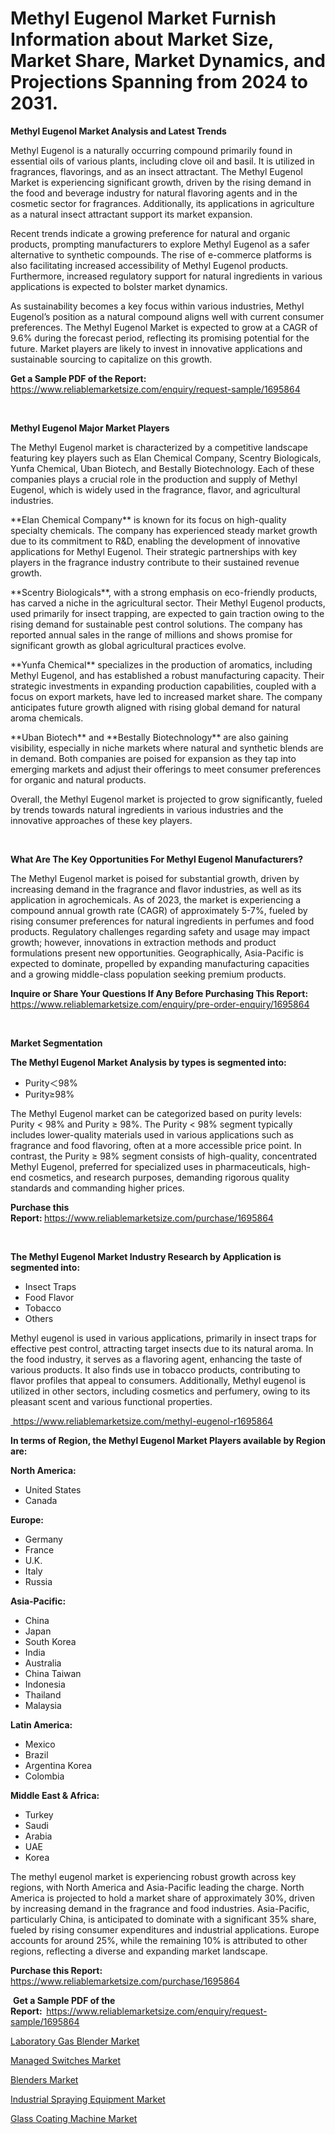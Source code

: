 <p><h1>Methyl Eugenol Market Furnish Information about Market Size, Market Share, Market Dynamics, and Projections Spanning from 2024 to 2031.</h1></p><p><strong>Methyl Eugenol Market Analysis and Latest Trends</strong></p>
<p><p>Methyl Eugenol is a naturally occurring compound primarily found in essential oils of various plants, including clove oil and basil. It is utilized in fragrances, flavorings, and as an insect attractant. The Methyl Eugenol Market is experiencing significant growth, driven by the rising demand in the food and beverage industry for natural flavoring agents and in the cosmetic sector for fragrances. Additionally, its applications in agriculture as a natural insect attractant support its market expansion.</p><p>Recent trends indicate a growing preference for natural and organic products, prompting manufacturers to explore Methyl Eugenol as a safer alternative to synthetic compounds. The rise of e-commerce platforms is also facilitating increased accessibility of Methyl Eugenol products. Furthermore, increased regulatory support for natural ingredients in various applications is expected to bolster market dynamics.</p><p>As sustainability becomes a key focus within various industries, Methyl Eugenol’s position as a natural compound aligns well with current consumer preferences. The Methyl Eugenol Market is expected to grow at a CAGR of 9.6% during the forecast period, reflecting its promising potential for the future. Market players are likely to invest in innovative applications and sustainable sourcing to capitalize on this growth.</p></p>
<p><strong>Get a Sample PDF of the Report:&nbsp;</strong> <a href="https://www.reliablemarketsize.com/enquiry/request-sample/1695864?utm_campaign=1261&utm_medium=2&utm_source=Github&utm_content=ia&utm_term=19102024&utm_id=methyl-eugenol">https://www.reliablemarketsize.com/enquiry/request-sample/1695864</a></p>
<p>&nbsp;</p>
<p><strong>Methyl Eugenol Major Market Players</strong></p>
<p><p>The Methyl Eugenol market is characterized by a competitive landscape featuring key players such as Elan Chemical Company, Scentry Biologicals, Yunfa Chemical, Uban Biotech, and Bestally Biotechnology. Each of these companies plays a crucial role in the production and supply of Methyl Eugenol, which is widely used in the fragrance, flavor, and agricultural industries.</p><p>**Elan Chemical Company** is known for its focus on high-quality specialty chemicals. The company has experienced steady market growth due to its commitment to R&D, enabling the development of innovative applications for Methyl Eugenol. Their strategic partnerships with key players in the fragrance industry contribute to their sustained revenue growth.</p><p>**Scentry Biologicals**, with a strong emphasis on eco-friendly products, has carved a niche in the agricultural sector. Their Methyl Eugenol products, used primarily for insect trapping, are expected to gain traction owing to the rising demand for sustainable pest control solutions. The company has reported annual sales in the range of millions and shows promise for significant growth as global agricultural practices evolve.</p><p>**Yunfa Chemical** specializes in the production of aromatics, including Methyl Eugenol, and has established a robust manufacturing capacity. Their strategic investments in expanding production capabilities, coupled with a focus on export markets, have led to increased market share. The company anticipates future growth aligned with rising global demand for natural aroma chemicals.</p><p>**Uban Biotech** and **Bestally Biotechnology** are also gaining visibility, especially in niche markets where natural and synthetic blends are in demand. Both companies are poised for expansion as they tap into emerging markets and adjust their offerings to meet consumer preferences for organic and natural products.</p><p>Overall, the Methyl Eugenol market is projected to grow significantly, fueled by trends towards natural ingredients in various industries and the innovative approaches of these key players.</p></p>
<p>&nbsp;</p>
<p><strong>What Are The Key Opportunities For Methyl Eugenol Manufacturers?</strong></p>
<p><p>The Methyl Eugenol market is poised for substantial growth, driven by increasing demand in the fragrance and flavor industries, as well as its application in agrochemicals. As of 2023, the market is experiencing a compound annual growth rate (CAGR) of approximately 5-7%, fueled by rising consumer preferences for natural ingredients in perfumes and food products. Regulatory challenges regarding safety and usage may impact growth; however, innovations in extraction methods and product formulations present new opportunities. Geographically, Asia-Pacific is expected to dominate, propelled by expanding manufacturing capacities and a growing middle-class population seeking premium products.</p></p>
<p><strong>Inquire or Share Your Questions If Any Before Purchasing This Report:</strong> <a href="https://www.reliablemarketsize.com/enquiry/pre-order-enquiry/1695864?utm_campaign=1261&utm_medium=2&utm_source=Github&utm_content=ia&utm_term=19102024&utm_id=methyl-eugenol">https://www.reliablemarketsize.com/enquiry/pre-order-enquiry/1695864</a></p>
<p>&nbsp;</p>
<p><strong>Market Segmentation</strong></p>
<p><strong>The Methyl Eugenol Market Analysis by types is segmented into:</strong></p>
<p><ul><li>Purity＜98%</li><li>Purity≥98%</li></ul></p>
<p><p>The Methyl Eugenol market can be categorized based on purity levels: Purity < 98% and Purity ≥ 98%. The Purity < 98% segment typically includes lower-quality materials used in various applications such as fragrance and food flavoring, often at a more accessible price point. In contrast, the Purity ≥ 98% segment consists of high-quality, concentrated Methyl Eugenol, preferred for specialized uses in pharmaceuticals, high-end cosmetics, and research purposes, demanding rigorous quality standards and commanding higher prices.</p></p>
<p><strong>Purchase this Report:&nbsp;</strong><a href="https://www.reliablemarketsize.com/purchase/1695864?utm_campaign=1261&utm_medium=2&utm_source=Github&utm_content=ia&utm_term=19102024&utm_id=methyl-eugenol">https://www.reliablemarketsize.com/purchase/1695864</a></p>
<p>&nbsp;</p>
<p><strong>The Methyl Eugenol Market Industry Research by Application is segmented into:</strong></p>
<p><ul><li>Insect Traps</li><li>Food Flavor</li><li>Tobacco</li><li>Others</li></ul></p>
<p><p>Methyl eugenol is used in various applications, primarily in insect traps for effective pest control, attracting target insects due to its natural aroma. In the food industry, it serves as a flavoring agent, enhancing the taste of various products. It also finds use in tobacco products, contributing to flavor profiles that appeal to consumers. Additionally, Methyl eugenol is utilized in other sectors, including cosmetics and perfumery, owing to its pleasant scent and various functional properties.</p></p>
<p><a href="https://www.reliablemarketsize.com/methyl-eugenol-r1695864?utm_campaign=1261&utm_medium=2&utm_source=Github&utm_content=ia&utm_term=19102024&utm_id=methyl-eugenol">&nbsp;https://www.reliablemarketsize.com/methyl-eugenol-r1695864</a></p>
<p><strong>In terms of Region, the Methyl Eugenol Market Players available by Region are:</strong></p>
<p>
    <p> <strong> North America: </strong>
        <ul>
            <li>United States</li>
            <li>Canada</li>
        </ul>
        </p> 
    <p> <strong> Europe: </strong>
        <ul>
            <li>Germany</li>
            <li>France</li>
            <li>U.K.</li>
            <li>Italy</li>
            <li>Russia</li>
        </ul>
        </p> 
    <p> <strong> Asia-Pacific: </strong>
        <ul>
            <li>China</li>
            <li>Japan</li>
            <li>South Korea</li>
            <li>India</li>
            <li>Australia</li>
            <li>China Taiwan</li>
            <li>Indonesia</li>
            <li>Thailand</li>
            <li>Malaysia</li>
        </ul>
        </p> 
    <p> <strong> Latin America: </strong>
        <ul>
            <li>Mexico</li>
            <li>Brazil</li>
            <li>Argentina Korea</li>
            <li>Colombia</li>
        </ul>
        </p> 
    <p> <strong> Middle East & Africa: </strong>
        <ul>
            <li>Turkey</li>
            <li>Saudi</li>
            <li>Arabia</li>
            <li>UAE</li>
            <li>Korea</li>
        </ul>
    </p>
    </p>
<p><p>The methyl eugenol market is experiencing robust growth across key regions, with North America and Asia-Pacific leading the charge. North America is projected to hold a market share of approximately 30%, driven by increasing demand in the fragrance and food industries. Asia-Pacific, particularly China, is anticipated to dominate with a significant 35% share, fueled by rising consumer expenditures and industrial applications. Europe accounts for around 25%, while the remaining 10% is attributed to other regions, reflecting a diverse and expanding market landscape.</p></p>
<p><strong>Purchase this Report: </strong><a href="https://www.reliablemarketsize.com/purchase/1695864?utm_campaign=1261&utm_medium=2&utm_source=Github&utm_content=ia&utm_term=19102024&utm_id=methyl-eugenol">https://www.reliablemarketsize.com/purchase/1695864</a></p>
<p>&nbsp;<strong>Get a Sample PDF of the Report:&nbsp;&nbsp;</strong><a href="https://www.reliablemarketsize.com/enquiry/request-sample/1695864?utm_campaign=1261&utm_medium=2&utm_source=Github&utm_content=ia&utm_term=19102024&utm_id=methyl-eugenol">https://www.reliablemarketsize.com/enquiry/request-sample/1695864</a></p>
<p><strong></strong></p>
<p><p><a href="https://github.com/pizolina/Market-Research-Report-List-6/blob/main/laboratory-gas-blender-market.md?utm_campaign=1261&utm_medium=2&utm_source=Github&utm_content=ia&utm_term=19102024&utm_id=methyl-eugenol">Laboratory Gas Blender Market</a></p><p><a href="https://issuu.com/reportprime-2/docs/managed-switches-market-size-2030.p_f0c86ac22f7d43?utm_campaign=1261&utm_medium=2&utm_source=Github&utm_content=ia&utm_term=19102024&utm_id=methyl-eugenol">Managed Switches Market</a></p><p><a href="https://issuu.com/reportprime-2/docs/blenders-market-size-2030.pptx_2e6167b0aa1cb3?utm_campaign=1261&utm_medium=2&utm_source=Github&utm_content=ia&utm_term=19102024&utm_id=methyl-eugenol">Blenders Market</a></p><p><a href="https://www.linkedin.com/pulse/industrial-spraying-equipment-market-growth-outlook-from-2024-vrjtc?utm_campaign=1261&utm_medium=2&utm_source=Github&utm_content=ia&utm_term=19102024&utm_id=methyl-eugenol">Industrial Spraying Equipment Market</a></p><p><a href="https://www.linkedin.com/pulse/glass-coating-machine-market-growth-outlook-from-2024-4abvc?utm_campaign=1261&utm_medium=2&utm_source=Github&utm_content=ia&utm_term=19102024&utm_id=methyl-eugenol">Glass Coating Machine Market</a></p></p>